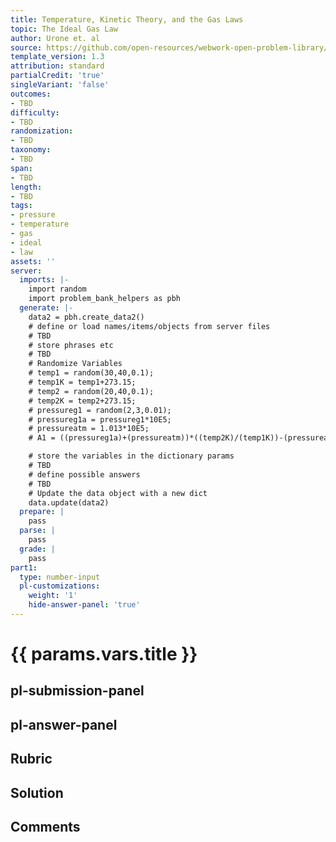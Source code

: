 ```yaml
---
title: Temperature, Kinetic Theory, and the Gas Laws
topic: The Ideal Gas Law
author: Urone et. al
source: https://github.com/open-resources/webwork-open-problem-library/tree/master/Contrib/BrockPhysics/College_Physics_Urone/13.Temperature_Kinetic_Theory_and_the_Gas_Laws/The_Ideal_Gas_Law/NU_U17-13-03-001.pg
template_version: 1.3
attribution: standard
partialCredit: 'true'
singleVariant: 'false'
outcomes:
- TBD
difficulty:
- TBD
randomization:
- TBD
taxonomy:
- TBD
span:
- TBD
length:
- TBD
tags:
- pressure
- temperature
- gas
- ideal
- law
assets: ''
server:
  imports: |-
    import random
    import problem_bank_helpers as pbh
  generate: |-
    data2 = pbh.create_data2()
    # define or load names/items/objects from server files
    # TBD
    # store phrases etc
    # TBD
    # Randomize Variables
    # temp1 = random(30,40,0.1);
    # temp1K = temp1+273.15;
    # temp2 = random(20,40,0.1);
    # temp2K = temp2+273.15;
    # pressureg1 = random(2,3,0.01);
    # pressureg1a = pressureg1*10E5;
    # pressureatm = 1.013*10E5;
    # A1 = ((pressureg1a)+(pressureatm))*((temp2K)/(temp1K))-(pressureatm);

    # store the variables in the dictionary params
    # TBD
    # define possible answers
    # TBD
    # Update the data object with a new dict
    data.update(data2)
  prepare: |
    pass
  parse: |
    pass
  grade: |
    pass
part1:
  type: number-input
  pl-customizations:
    weight: '1'
    hide-answer-panel: 'true'
---
```


# {{ params.vars.title }} 



## pl-submission-panel 


## pl-answer-panel 


## Rubric 


## Solution 


## Comments 


